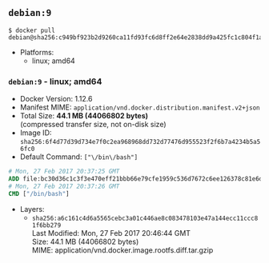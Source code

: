 ## `debian:9`

```console
$ docker pull debian@sha256:c949bf923b2d9260ca11fd93fc6d8ff2e64e2838dd9a425fc1c804f1acb2b219
```

-	Platforms:
	-	linux; amd64

### `debian:9` - linux; amd64

-	Docker Version: 1.12.6
-	Manifest MIME: `application/vnd.docker.distribution.manifest.v2+json`
-	Total Size: **44.1 MB (44066802 bytes)**  
	(compressed transfer size, not on-disk size)
-	Image ID: `sha256:6f4d77d39d734e7f0c2ea968968dd732d77476d955523f2f6b7a4234b5a56fc0`
-	Default Command: `["\/bin\/bash"]`

```dockerfile
# Mon, 27 Feb 2017 20:37:25 GMT
ADD file:bc30d36c1c3f3e470eff21bbb66e79cfe1959c536d7672c6ee126378c81e6d97 in / 
# Mon, 27 Feb 2017 20:37:26 GMT
CMD ["/bin/bash"]
```

-	Layers:
	-	`sha256:a6c161c4d6a5565cebc3a01c446ae8c083478103e47a144ecc11ccc81f6bb279`  
		Last Modified: Mon, 27 Feb 2017 20:46:44 GMT  
		Size: 44.1 MB (44066802 bytes)  
		MIME: application/vnd.docker.image.rootfs.diff.tar.gzip
